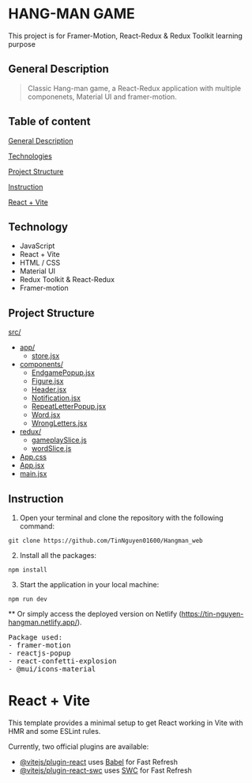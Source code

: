 # HANG-MAN GAME

This project is for Framer-Motion, React-Redux & Redux Toolkit learning purpose

## General Description

> Classic Hang-man game, a React-Redux application with multiple componenets, Material UI and framer-motion.

## Table of content

[General Description](#general-description)

[Technologies](#technologies)

[Project Structure](#project-structure)

[Instruction](#instruction)

[React + Vite](#react--vite)

## Technology

-   JavaScript
-   React + Vite
-   HTML / CSS
-   Material UI
-   Redux Toolkit & React-Redux
-   Framer-motion

## Project Structure

[src/](./src)

* [app/](./src/app)
  * [store.jsx](./src/app/store.jsx)
* [components/](./src/components)
  * [EndgamePopup.jsx](./src/components/EndgamePopup.jsx)
  * [Figure.jsx](./src/components/Figure.jsx)
  * [Header.jsx](./src/components/Header.jsx)
  * [Notification.jsx](./src/components/Notification.jsx)
  * [RepeatLetterPopup.jsx](./src/components/RepeatLetterPopup.jsx)
  * [Word.jsx](./src/components/Word.jsx)
  * [WrongLetters.jsx](./src/components/WrongLetters.jsx)
* [redux/](./src/redux)
  * [gameplaySlice.js](./src/redux/gameplaySlice.js)
  * [wordSlice.js](./src/redux/wordSlice.js)
* [App.css](./src/App.css)
* [App.jsx](./src/App.jsx)
* [main.jsx](./src/main.jsx)


## Instruction

1. Open your terminal and clone the repository with the following command:

```
git clone https://github.com/TinNguyen01600/Hangman_web
```

2. Install all the packages:

```
npm install
```

3. Start the application in your local machine:

```
npm run dev
```

\*\* Or simply access the deployed version on Netlify (https://tin-nguyen-hangman.netlify.app/).

<pre>
Package used:
- framer-motion
- reactjs-popup
- react-confetti-explosion
- @mui/icons-material
</pre>

# React + Vite

This template provides a minimal setup to get React working in Vite with HMR and some ESLint rules.

Currently, two official plugins are available:

- [@vitejs/plugin-react](https://github.com/vitejs/vite-plugin-react/blob/main/packages/plugin-react/README.md) uses [Babel](https://babeljs.io/) for Fast Refresh
- [@vitejs/plugin-react-swc](https://github.com/vitejs/vite-plugin-react-swc) uses [SWC](https://swc.rs/) for Fast Refresh
